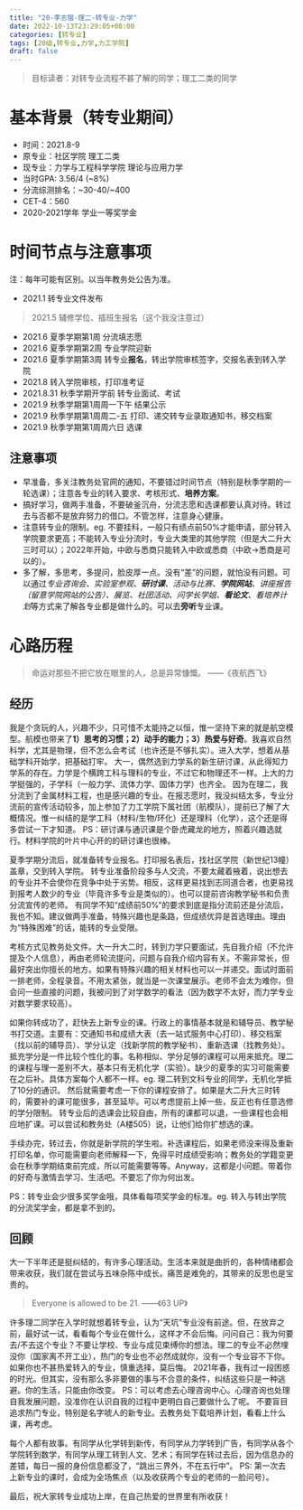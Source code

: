 ```yaml
---
title: "20-李志锴-理二-转专业-力学"
date: 2022-10-13T23:29:05+08:00
categories: [转专业]
tags: [20级,转专业,力学,力工学院]
draft: false
---
```


> 目标读者：对转专业流程不甚了解的同学；理工二类的同学

# 基本背景（转专业期间）
- 时间：2021.8-9
- 原专业：社区学院 理工二类
- 现专业：力学与工程科学学院 理论与应用力学
- 当时GPA: 3.56/4 (~8%)
- 分流综测排名：\~30-40/~400
- CET-4：560
- 2020-2021学年 学业一等奖学金

# 时间节点与注意事项
注：每年可能有区别。以当年教务处公告为准。
- 2021.1 转专业文件发布
> 2021.5 辅修学位、插班生报名（这个我没注意过）
- 2021.6 夏季学期第1周 分流填志愿
- 2021.6 夏季学期第2周 专业学院迎新
- 2021.6 夏季学期第3周 转专业**报名**，转出学院审核签字，交报名表到转入学院
- 2021.8 转入学院审核，打印准考证
- 2021.8.31 秋季学期开学前 转专业面试、考试
- 2021.9 秋季学期第1周周一下午 结果公示
- 2021.9 秋季学期第1周周二-五 打印、递交转专业录取通知书，移交档案
- 2021.9 秋季学期第1周周六日 选课

## 注意事项
- 早准备，多关注教务处官网的通知，不要错过时间节点（特别是秋季学期的一轮选课）；注意各专业的转入要求、考核形式、**培养方案**。
- 搞好学习，做两手准备，不要破釜沉舟，分流志愿和选课都要认真对待。转过去与否都不是放弃努力的借口。不管怎样，注意身心健康。
- 注意转专业的限制。eg. 不要挂科，一般只有绩点前50%才能申请，部分转入学院要求更高；不能转入专业分流时，专业大类里的其他学院（但是大二升大三时可以）；2022年开始，中欧与悉商只能转入中欧或悉商（中欧->悉商是可以的）。
- 多了解，多思考，多提问，脸皮厚一点。没有“差”的问题，就怕没有问题。可以通过*专业咨询会、实验室参观、**研讨课**、活动与比赛、**学院网站**、讲座报告（留意学院网站的公告）、展览、社团活动、问学长学姐、**看论文**、看培养计划*等方式来了解各专业都是做什么的。可以去**旁听**专业课。
  
# 心路历程
> 命运对那些不把它放在眼里的人，总是异常慷慨。 ——《夜航西飞》
## 经历
我是个贪玩的人，兴趣不少，只可惜不太能持之以恒，惟一坚持下来的就是航空模型。航模也带来了**1）思考的习惯；2）动手的能力；3）热爱与好奇**。我喜欢自然科学，尤其是物理，但不怎么会考试（也许还是不够扎实）。进入大学，想着从基础学科开始学，把基础打牢。
大一，偶然选到力学系的新生研讨课，从此得知力学系的存在。力学是个横跨工科与理科的专业，不过它和物理还不一样。上大的力学挺强的，子学科（一般力学、流体力学、固体力学）也齐全。
因为在理二，我分流到了金属材料工程，也是感兴趣的专业。在报志愿时，我没纠结太多，专业分流前的宣传活动较多，加上参加了力工学院下属社团（航模队），提前已了解了大概情况。惟一纠结的是学工科（材料/生物/环化）还是理科（化学），这个还是得多尝试一下才知道。
PS：研讨课与通识课是个卧虎藏龙的地方，照着兴趣选就行。材料学院的叶片中心开的的研讨课也很棒。

夏季学期分流后，就准备转专业报名。打印报名表后，找社区学院（新世纪13幢）盖章，交到转入学院。
转专业准备阶段多与人交流，不要太藏着掖着，说出想去的专业并不会使你在竞争中处于劣势。相反，这样更易找到志同道合者，也更易找到报考人数少的专业（毕竟许多专业是类似的）。也可以提前咨询教学秘书和负责分流宣传的老师。
有同学不知“成绩前50%”的要求到底是指分流前还是分流后，我也不知。建议做两手准备，特殊兴趣也是条路，但成绩优异是首选理由。理由为“特殊困难”的话，能转的专业受限。

考核方式见教务处文件。大一升大二时，转到力学只要面试，先自我介绍（不允许提及个人信息），再由老师轮流提问，问题与自我介绍内容有关。不需非常长，但最好突出你擅长的地方。如果有特殊兴趣的相关材料也可以一并递交。面试时面前一排老师，全程录音。不用太紧张，就当是一次课堂展示。老师不会太为难你，但会问一些直接的问题，我被问到了对学数学的看法（因为数学不太好，而力学专业对数学要求较高）。

如果你转成功了，赶快去上新专业的课。行政上的事情基本就是和辅导员、教学秘书打交道。主要有：交通知书和成绩大表（去一站式服务中心打印）、移交档案（找以前的辅导员）、学分认定（找新学院的教学秘书）、重新选课（找教务处）。
抵充学分是一件比较个性化的事。名称相似、学分足够的课程可以用来抵充。理二的课程与理一差别不大，基本只有无机化学（实验）。缺少的夏季的实习可能需要在之后补。具体方案每个人都不一样。eg. 理二转到文科专业的同学，无机化学抵了10分的通识。
然后就需要考虑一下你的课程安排了。如果是大二升大三时转的，需要补的课可能很多，甚至延毕。可以考虑提前上掉一些，反正也有任意选修的学分限制。
转专业后的选课会比较自由，所有的课都可以退，一些课程也会相应地扩课。可以尝试和教务处（A楼505）说，让他们给你扩想选的课。

手续办完，转过去，你就是新学院的学生啦。补选课程后，如果老师没来得及重新打印名单，你可能需要向老师解释一下，免得平时成绩受影响；教务处的学籍变更会在秋季学期结束前完成，所以可能需要等等。Anyway，这都是小问题。带着你的好奇与激情去学习、生活吧。不要忘了你为何出发。

PS：转专业会少很多奖学金哦，具体看每项奖学金的标准。eg. 转入与转出学院的分流奖学金，都是拿不到的。

## 回顾

大一下半年还是挺纠结的，有许多心理活动。生活本来就是曲折的，各种情绪都会带来收获，我们就在尝试与五味杂陈中成长。痛苦是难免的，其带来的反思也是宝贵的。

> Everyone is allowed to be 21.    ——《63 UP》

许多理二同学在入学时就想着转专业，认为“天坑”专业没有前途。但，在放弃之前，最好试一试，看看每个专业在做什么，这样才不会后悔。问问自己：我为何要去/不去这个专业？不要让学校、专业与成见束缚你的想法。理二的专业不必然埋没你（国家离不开工业），热门的专业也不必然成就你，没有一个专业容不下你。如果你也不甚热爱转入的专业，慎重选择，莫后悔。
2021年春，我有过一段困惑的时光。但其实，没有那么多非要做的事与不合意的条件，纠结这些只是一种逃避。你的生活，只能由你改变。
PS：可以考虑去心理咨询中心。心理咨询也处理自我发展问题，没准你在认识自我的过程中更明白自己要做什么了呢。
不要盲目追求热门专业，特别是名字唬人的新专业。去教务处下载培养计划，看看上什么课，再考虑。

每个人都有故事。有同学从化学转到新传，有同学从力学转到广告，有同学从各个学院转到数学，有同学从理工转到人文、艺术；有同学在转过去后，因为信息办的差错，每日一报的身份信息都没了，“跳出三界外，不在五行中”。
PS: 第一次去上新专业的课时，会成为全场焦点（以及收获两个专业的老师的一脸问号）。




最后，祝大家转专业成功上岸，在自己热爱的世界里有所收获！

